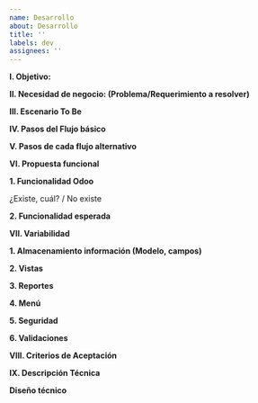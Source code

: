 ```yaml
---
name: Desarrollo
about: Desarrollo
title: ''
labels: dev
assignees: ''
---
```


**I. Objetivo:**


**II. Necesidad de negocio: (Problema/Requerimiento a resolver)**


**III. Escenario To Be**


**IV. Pasos del Flujo básico**


**V. Pasos de cada flujo alternativo**


**VI. Propuesta funcional**

 **1. Funcionalidad Odoo**

  ¿Existe, cuál? / No existe


 **2. Funcionalidad esperada**


**VII. Variabilidad**

**1. Almacenamiento información (Modelo, campos)**


**2. Vistas**


**3. Reportes**


**4. Menú**


**5. Seguridad**


**6. Validaciones**


**VIII. Criterios de Aceptación**


**IX. Descripción Técnica**

 **Diseño técnico**

